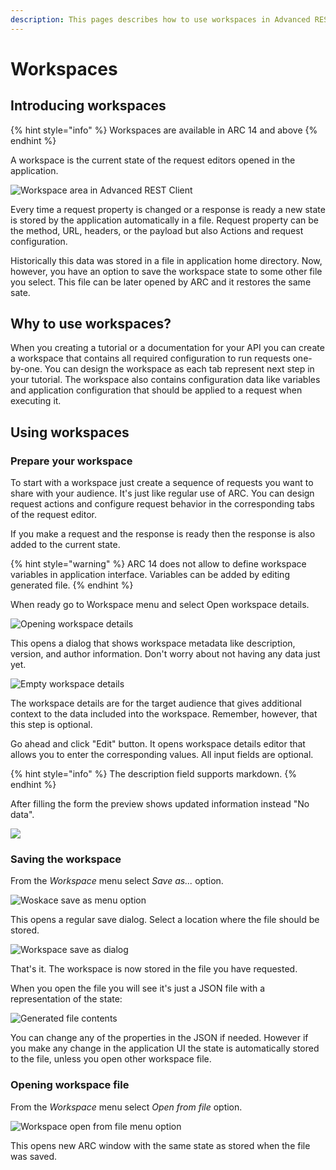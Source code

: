 ```yaml
---
description: This pages describes how to use workspaces in Advanced REST Client
---
```


# Workspaces

## Introducing workspaces

{% hint style="info" %}
Workspaces are available in ARC 14 and above
{% endhint %}

A workspace is the current state of the request editors opened in the application.

![Workspace area in Advanced REST Client](../.gitbook/assets/worspace-area.png)

Every time a request property is changed or a response is ready a new state is stored by the application automatically in a file. Request property can be the method, URL, headers, or the payload but also Actions and request configuration.

Historically this data was stored in a file in application home directory. Now, however, you have an option to save the workspace state to some other file you select. This file can be later opened by ARC and it restores the same sate.

## Why to use workspaces?

When you creating a tutorial or a documentation for your API you can create a workspace that contains all required configuration to run requests one-by-one. You can design the workspace as each tab represent next step in your tutorial. The workspace also contains configuration data like variables and application configuration that should be applied to a request when executing it.

## Using workspaces

### Prepare your workspace

To start with a workspace just create a sequence of requests you want to share with your audience. It's just like regular use of ARC. You can design request actions and configure request behavior in the corresponding tabs of the request editor.

If you make a request and the response is ready then the response is also added to the current state.

{% hint style="warning" %}
ARC 14 does not allow to define workspace variables in application interface. Variables can be added by editing generated file.
{% endhint %}

When ready go to Workspace menu and select Open workspace details.

![Opening workspace details](../.gitbook/assets/image%20%2820%29.png)

This opens a dialog that shows workspace metadata like description, version, and author information. Don't worry about not having any data just yet.

![Empty workspace details](../.gitbook/assets/image%20%2822%29.png)

The workspace details are for the target audience that gives additional context to the data included into the workspace. Remember, however, that this step is optional.

Go ahead and click "Edit" button. It opens workspace details editor that allows you to enter the corresponding values. All input fields are optional.

{% hint style="info" %}
The description field supports markdown.
{% endhint %}

After filling the form the preview shows updated information instead "No data".

![](../.gitbook/assets/image%20%2868%29.png)

### Saving the workspace

From the _Workspace_ menu select _Save as..._ option.

![Woskace save as menu option](../.gitbook/assets/image%20%2861%29.png)

This opens a regular save dialog. Select a location where the file should be stored.

![Workspace save as dialog](../.gitbook/assets/image%20%2826%29.png)

That's it. The workspace is now stored in the file you have requested.

When you open the file you will see it's just a JSON file with a representation of the state:

![Generated file contents](../.gitbook/assets/image%20%2836%29.png)

You can change any of the properties in the JSON if needed. However if you make any change in the application UI the state is automatically stored to the file, unless you open other workspace file.

### Opening workspace file

From the _Workspace_ menu select _Open from file_ option.

![Workspace open from file menu option](../.gitbook/assets/image%20%2845%29.png)

This opens new ARC window with the same state as stored when the file was saved.

